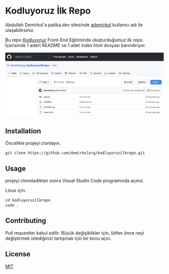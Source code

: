 # Kodluyoruz İlk Repo

Abdullah Demirkol'a patika.dev sitesinde [ademirkol](https://app.patika.dev/ademirkol) kullanıcı adı ile ulaşabilirsiniz.

Bu repo  [Kodluyoruz](https://kodluyoruz.org) Front-End Eğitiminde oluşturduğumuz ilk repo. İçerisinde 1 adert README ve 1 adet index.html dosyası barındırıyor.


![github](figures/github.png)
## Installation
Öncelikle projeyi clonlayın.
 ```
 git clone https://github.com/demirkolorg/kodluyoruzilkrepo.git
 ```

 ## Usage
 projeyi cloneladıktan sonra Visual Studio Code programında açınız.

 Linux için.

 ```
 cd kodluyoruzilkrepo
 code .
 ```

 ## Contributing
 Pull requestler kabul edilir. Büyük değişiklikler için, lütfen önce neyi değiştirmek istediğinizi tartışmak için bir konu açın.

 ## License
 [MIT](https://choosealicense.com/liceses/mit)